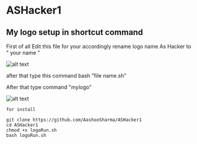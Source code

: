 # ASHacker1
## My logo setup in shortcut command


First of all
 Edit this file for your accordingly
rename logo name As Hacker to " your name "

![alt text](https://github.com/AashooSharma/image/blob/main/Screenshot_2020-11-24-03-14-41-88_84d3000e3f4017145260f7618db1d683.jpg)

after that type this command
bash "file name.sh"


After that type command 
"mylogo"

![alt text](https://github.com/AashooSharma/image/blob/main/Screenshot_2020-11-24-03-19-57-15_84d3000e3f4017145260f7618db1d683.jpg)

```
for install

git clone https://github.com/AashooSharma/ASHacker1
cd ASHacker1
chmod +x logoRun.sh
bash logoRun.sh
```
